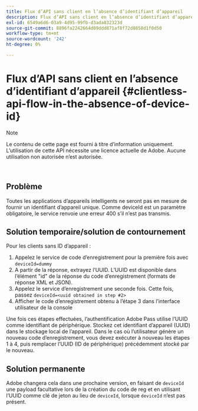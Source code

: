 ```yaml
---
title: Flux d’API sans client en l’absence d’identifiant d’appareil
description: Flux d’API sans client en l’absence d’identifiant d’appareil
exl-id: 6549a6d6-03a9-4d95-99fb-d3ada832323d
source-git-commit: 8896fa2242664d09ddd871af8f72d8858d1f0d50
workflow-type: tm+mt
source-wordcount: '242'
ht-degree: 0%

---
```


# Flux d’API sans client en l’absence d’identifiant d’appareil {#clientless-api-flow-in-the-absence-of-device-id}

>[!NOTE]
>
>Le contenu de cette page est fourni à titre d’information uniquement. L’utilisation de cette API nécessite une licence actuelle de Adobe. Aucune utilisation non autorisée n’est autorisée.

</br>


## Problème

Toutes les applications d’appareils intelligents ne seront pas en mesure de fournir un identifiant d’appareil unique.  Comme deviceId est un paramètre obligatoire, le service renvoie une erreur 400 s’il n’est pas transmis.


## Solution temporaire/solution de contournement

Pour les clients sans ID d’appareil :

1. Appelez le service de code d’enregistrement pour la première fois avec `deviceId=dummy`
1. A partir de la réponse, extrayez l’UUID. L’UUID est disponible dans l’élément &quot;id&quot; de la réponse du code d’enregistrement (formats de réponse XML et JSON).
1. Appelez le service d’enregistrement une seconde fois. Cette fois, passez `deviceId=<uuid obtained in step #2>`
1. Afficher le code d’enregistrement obtenu à l’étape 3 dans l’interface utilisateur de la console


Une fois ces étapes effectuées, l’authentification Adobe Pass utilise l’UUID comme identifiant de périphérique. Stockez cet identifiant d’appareil (UUID) dans le stockage local de l’appareil. Dans le cas où l’utilisateur génère un nouveau code d’enregistrement, vous devez exécuter à nouveau les étapes 1 à 4, puis remplacer l’UUID (ID de périphérique) précédemment stocké par le nouveau.



## Solution permanente

Adobe changera cela dans une prochaine version, en faisant de `deviceId` une payload facultative lors de la création du code de reg et en utilisant l’UUID comme clé de jeton au lieu de `deviceId`, lorsque `deviceId` n’est pas présent.

<!--
## Related Information

- [Clientless API Reference](/help/authentication/rest-api-reference.md)
-->
